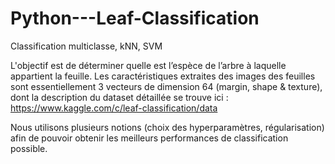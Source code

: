 # Python---Leaf-Classification
Classification multiclasse, kNN, SVM

L'objectif est de déterminer quelle est l’espèce de l’arbre à laquelle appartient la feuille.
Les caractéristiques extraites des images des feuilles sont essentiellement 3 vecteurs de dimension 64 
(margin, shape & texture), dont la description du dataset détaillée se trouve ici : 
https://www.kaggle.com/c/leaf-classification/data

Nous utilisons plusieurs notions (choix des hyperparamètres, régularisation) afin de pouvoir obtenir 
les meilleurs performances de classification possible.
